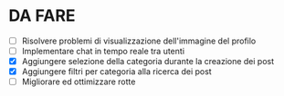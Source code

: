 # DA FARE

- [ ] Risolvere problemi di visualizzazione dell'immagine del profilo
- [ ] Implementare chat in tempo reale tra utenti
- [X] Aggiungere selezione della categoria durante la creazione dei post
- [X] Aggiungere filtri per categoria alla ricerca dei post
- [ ] Migliorare ed ottimizzare rotte